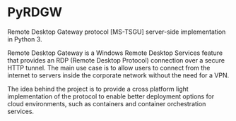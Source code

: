 # PyRDGW
Remote Desktop Gateway protocol [MS-TSGU] server-side implementation in Python 3.

Remote Desktop Gateway is a Windows Remote Desktop Services feature that provides an RDP (Remote Desktop Protocol) connection over a secure HTTP tunnel. The main use case is to allow users to connect from the internet to servers inside the corporate network without the need for a VPN.

The idea behind the project is to provide a cross platform light implementation of the protocol to enable better deployment options for cloud environments, such as containers and container orchestration services.
